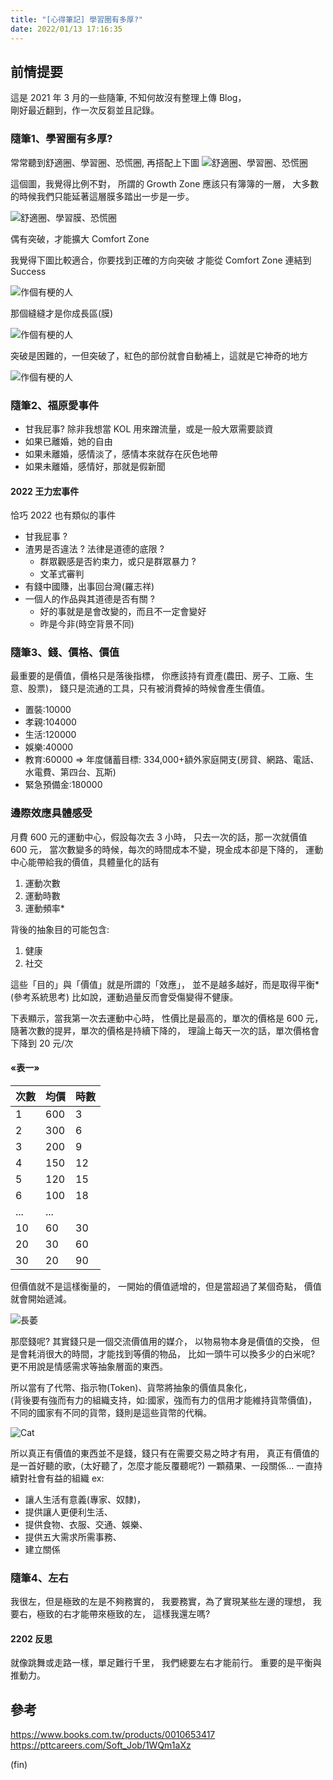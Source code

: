 ```yaml
---
title: "[心得筆記] 學習圈有多厚?"
date: 2022/01/13 17:16:35
---
```


## 前情提要

這是 2021 年 3 月的一些隨筆, 不知何故沒有整理上傳 Blog，  
剛好最近翻到，作一次反芻並且記錄。

### 隨筆1、學習圈有多厚?

常常聽到舒適圈、學習圈、恐慌圈, 再搭配上下圖
![舒適圈、學習圈、恐慌圈](https://i.imgur.com/9VJu295.png)

這個圖，我覺得比例不對，
所謂的 Growth Zone 應該只有簿簿的一層，
大多數的時候我們只能延著這層膜多踏出一步是一步。

![舒適圈、學習膜、恐慌圈](https://i.imgur.com/EcbucNZ.jpg)

偶有突破，才能擴大 Comfort Zone

我覺得下圖比較適合，你要找到正確的方向突破
才能從 Comfort Zone 連結到 Success

![作個有梗的人](https://i.imgur.com/gjt7aYZ.png)

那個縫縫才是你成長區(膜)

![作個有梗的人](https://i.imgur.com/mVBsf55.png)

突破是困難的，一但突破了，紅色的部份就會自動補上，這就是它神奇的地方

![作個有梗的人](https://i.imgur.com/OOA3rZt.png)

### 隨筆2、福原愛事件

- 甘我屁事? 除非我想當 KOL 用來蹭流量，或是一般大眾需要談資
- 如果已離婚，她的自由
- 如果未離婚，感情淡了，感情本來就存在灰色地帶
- 如果未離婚，感情好，那就是假新聞

#### 2022 王力宏事件

恰巧 2022 也有類似的事件

- 甘我屁事 ?
- 渣男是否違法 ? 法律是道德的底限 ?
  - 群眾觀感是否約束力，或只是群眾暴力 ?
  - 文革式審判
- 有錢中國賺，出事回台灣(羅志祥)
- 一個人的作品與其道德是否有關 ?
  - 好的事就是是會改變的，而且不一定會變好
  - 昨是今非(時空背景不同)

### 隨筆3、錢、價格、價值

最重要的是價值，價格只是落後指標，
你應該持有資產(農田、房子、工廠、生意、股票)，
錢只是流通的工具，只有被消費掉的時候會產生價值。

- 置裝:10000
- 孝親:104000
- 生活:120000
- 娛樂:40000
- 教育:60000
=> 年度儲蓄目標: 334,000+額外家庭開支(房貸、網路、電話、水電費、第四台、瓦斯)
- 緊急預備金:180000

### 邊際效應具體感受

月費 600 元的運動中心，假設每次去 3 小時，
只去一次的話，那一次就價值 600 元，
當次數變多的時候，每次的時間成本不變，現金成本卻是下降的，
運動中心能帶給我的價值，具體量化的話有

1. 運動次數
2. 運動時數
3. 運動頻率*

背後的抽象目的可能包含:

1. 健康
2. 社交

這些「目的」與「價值」就是所謂的「效應」，
並不是越多越好，而是取得平衡*(參考系統思考)
比如說，運動過量反而會受傷變得不健康。

下表顯示，當我第一次去運動中心時，
性價比是最高的，單次的價格是 600 元，
隨著次數的提昇，單次的價格是持續下降的，
理論上每天一次的話，單次價格會下降到 20 元/次

#### «表一»

| 次數| 均價 | 時數 |
| ---| --- | --- |
| 1  | 600 | 3  |
| 2  | 300 | 6  |
| 3  | 200 | 9  |
| 4  | 150 | 12 |
| 5  | 120 | 15 |
| 6  | 100 | 18 |
| ...| ... |
| 10 | 60  | 30 |
| 20 | 30  | 60 |
| 30 | 20  | 90 |

但價值就不是這樣衡量的，
一開始的價值遞增的，但是當超過了某個奇點，
價值就會開始遞減。

![長萎](https://i.imgur.com/LQXthWU.jpg)

那麼錢呢?
其實錢只是一個交流價值用的媒介，
以物易物本身是價值的交換，
但是會耗消很大的時間，才能找到等價的物品，
比如一頭牛可以換多少的白米呢?
更不用說是情感需求等抽象層面的東西。

所以當有了代幣、指示物(Token)、貨幣將抽象的價值具象化，  
(背後要有強而有力的組織支持，如:國家，強而有力的信用才能維持貨幣價值)，
不同的國家有不同的貨幣，錢則是這些貨幣的代稱。

![Cat](https://i.imgur.com/e822nMV.jpg)

所以真正有價值的東西並不是錢，錢只有在需要交易之時才有用，
真正有價值的是一首好聽的歌，(太好聽了，怎麼才能反覆聽呢?)
一顆蘋果、一段關係…
一直持續對社會有益的組織
ex:

- 讓人生活有意義(專家、奴隸)，
- 提供讓人更便利生活、
- 提供食物、衣服、交通、娛樂、
- 提供五大需求所需事務、
- 建立關係

### 隨筆4、左右

我很左，但是極致的左是不夠務實的，
我要務實，為了實現某些左邊的理想，
我要右，極致的右才能帶來極致的左，
這樣我還左嗎?

#### 2202 反思

就像跳舞或走路一樣，單足難行千里，
我們總要左右才能前行。
重要的是平衡與推動力。

## 參考

<https://www.books.com.tw/products/0010653417>
<https://pttcareers.com/Soft_Job/1WQm1aXz>

(fin)

